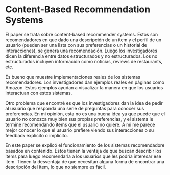 # Content-Based Recommendation Systems

El paper se trata sobre content-based recommender systems. Estos son recomendadores en que dado una descripción de un item y el perfil de un usuario (pueden ser una lista con sus preferencias o un historial de interacciones), se genera una recomendación. Luego los investigadores dicen la diferencia entre datos estructurados y no estructurados. Los no estructurados incluyen información como noticias, reviews de restaurants, etc. 

Es bueno que muestre implementaciones reales de los sistemas recomendadores. Los investigadores dan ejemplos reales en páginas como Amazon. Estos ejemplos ayudan a visualizar la manera en que los usuarios interactuan con estos sistemas.

Otro problema que encontré es que los investigadores dan la idea de pedir al usuario que responda una serie de preguntas para conocer sus preferencias. En mi opinión, esta no es una buena idea ya que puede que el usuario no conozca muy bien sus propias preferencias, y el sistema le termine recomendando ítems que el usuario no quiere. A mi me parece mejor conocer lo que el usuario prefiere viendo sus interacciones o su feedback explícito o implícito.

En este paper se explicó el funcionamiento de los sistemas recomendadore basados en contenido. Estos tienen la ventaja de que buscan describir los items para luego recomendarla a los usuarios que les podría interesar ese item. Tienen la desventaja de que necesitan alguna forma de encontrar una descripción del ítem, lo que no siempre es fácil.
